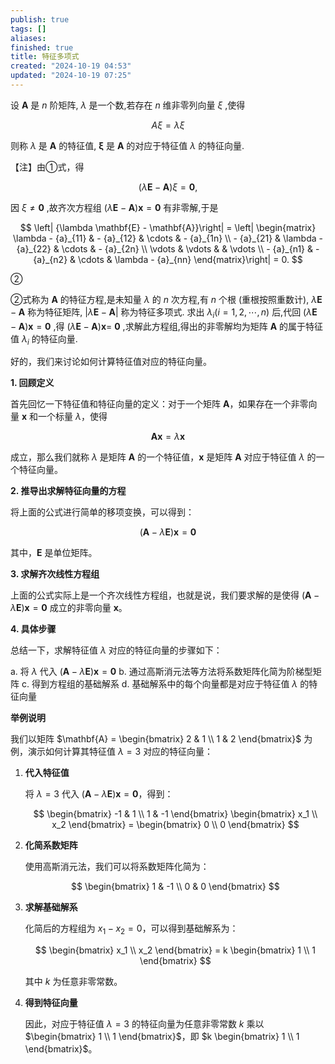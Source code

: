 ```yaml
---
publish: true
tags: []
aliases: 
finished: true
title: 特征多项式
created: "2024-10-19 04:53"
updated: "2024-10-19 07:25"
---
```


设 $\mathbf{A}$ 是 $n$ 阶矩阵, $\lambda$ 是一个数,若存在 $n$ 维非零列向量 $\xi$ ,使得

$$
{A\xi } = {\lambda \xi }
$$

则称 $\lambda$ 是 $\mathbf{A}$ 的特征值, $\mathbf{\xi }$ 是 $\mathbf{A}$ 的对应于特征值 $\lambda$ 的特征向量.

【注】由①式，得

$$
\left( {\lambda \mathbf{E} - \mathbf{A}}\right) \xi = \mathbf{0},
$$

因 $\xi \neq \mathbf{0}$ ,故齐次方程组 $\left( {\lambda \mathbf{E} - \mathbf{A}}\right) \mathbf{x} = \mathbf{0}$ 有非零解,于是

$$
\left| {\lambda \mathbf{E} - \mathbf{A}}\right| = \left| \begin{matrix} \lambda - {a}_{11} & - {a}_{12} & \cdots & - {a}_{1n} \\ - {a}_{21} & \lambda - {a}_{22} & \cdots & - {a}_{2n} \\ \vdots & \vdots & & \vdots \\ - {a}_{n1} & - {a}_{n2} & \cdots & \lambda - {a}_{nn} \end{matrix}\right| = 0.
$$

②

②式称为 $\mathbf{A}$ 的特征方程,是未知量 $\lambda$ 的 $n$ 次方程,有 $n$ 个根 (重根按照重数计), $\lambda \mathbf{E} - \mathbf{A}$ 称为特征矩阵, $\left| {\lambda \mathbf{E} - \mathbf{A}}\right|$ 称为特征多项式. 求出 ${\lambda }_{i}\left( {i = 1,2,\cdots, n}\right)$ 后,代回 $\left( {\lambda \mathbf{E} - \mathbf{A}}\right) \mathbf{x} = \mathbf{0}$ ,得 $\left( {\lambda \mathbf{E} - \mathbf{A}}\right) \mathbf{x} =$ $\mathbf{0}$ ,求解此方程组,得出的非零解均为矩阵 $\mathbf{A}$ 的属于特征值 ${\lambda }_{i}$ 的特征向量.

好的，我们来讨论如何计算特征值对应的特征向量。

**1. 回顾定义**

首先回忆一下特征值和特征向量的定义：对于一个矩阵 $\mathbf{A}$，如果存在一个非零向量 $\mathbf{x}$ 和一个标量 $\lambda$，使得

$$
\mathbf{A} \mathbf{x} = \lambda \mathbf{x} 
$$

成立，那么我们就称 $\lambda$ 是矩阵 $\mathbf{A}$ 的一个特征值，$\mathbf{x}$ 是矩阵 $\mathbf{A}$ 对应于特征值 $\lambda$ 的一个特征向量。

**2. 推导出求解特征向量的方程**

将上面的公式进行简单的移项变换，可以得到：

$$
(\mathbf{A} - \lambda\mathbf{E})\mathbf{x} = \mathbf{0}
$$

其中，$\mathbf{E}$ 是单位矩阵。

**3. 求解齐次线性方程组**

上面的公式实际上是一个齐次线性方程组，也就是说，我们要求解的是使得 $(\mathbf{A} - \lambda\mathbf{E})\mathbf{x} = \mathbf{0}$ 成立的非零向量 $\mathbf{x}$。

**4. 具体步骤**

总结一下，求解特征值 $\lambda$ 对应的特征向量的步骤如下：

   a. 将 $\lambda$ 代入 $(\mathbf{A} - \lambda\mathbf{E})\mathbf{x} = \mathbf{0}$ 
   b. 通过高斯消元法等方法将系数矩阵化简为阶梯型矩阵
   c. 得到方程组的基础解系
   d. 基础解系中的每个向量都是对应于特征值 $\lambda$ 的特征向量

**举例说明**

我们以矩阵 $\mathbf{A} = \begin{bmatrix} 2 & 1 \\ 1 & 2 \end{bmatrix}$ 为例，演示如何计算其特征值 $\lambda = 3$ 对应的特征向量：

1. **代入特征值**

    将 $\lambda = 3$ 代入 $(\mathbf{A} - \lambda\mathbf{E})\mathbf{x} = \mathbf{0}$，得到：

    $$
    \begin{bmatrix} -1 & 1 \\ 1 & -1 \end{bmatrix}  \begin{bmatrix} x_1 \\ x_2 \end{bmatrix} =  \begin{bmatrix} 0 \\ 0 \end{bmatrix}
    $$

2. **化简系数矩阵**

    使用高斯消元法，我们可以将系数矩阵化简为：

    $$
    \begin{bmatrix} 1 & -1 \\ 0 & 0 \end{bmatrix}
    $$

3. **求解基础解系**

    化简后的方程组为 $x_1 - x_2 = 0$，可以得到基础解系为：

    $$
    \begin{bmatrix} x_1 \\ x_2 \end{bmatrix} = k \begin{bmatrix} 1 \\ 1 \end{bmatrix} 
    $$

     其中 $k$ 为任意非零常数。

4. **得到特征向量**

   因此，对应于特征值 $\lambda = 3$ 的特征向量为任意非零常数 $k$ 乘以 $\begin{bmatrix} 1 \\ 1 \end{bmatrix}$，即 $k \begin{bmatrix} 1 \\ 1 \end{bmatrix}$。

